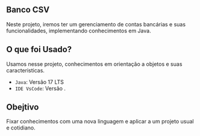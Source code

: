 ## Banco CSV

Neste projeto, iremos ter um gerenciamento de contas bancárias e suas funcionalidades, implementando conhecimentos em Java.

## O que foi Usado?

Usamos nesse projeto, conhecimentos em orientação a objetos e suas caracteristicas.

- `Java`: Versão 17 LTS 
- `IDE VsCode`: Versão 
.


## Obejtivo

Fixar conhecimentos com uma nova linguagem e aplicar a um projeto usual e cotidiano.